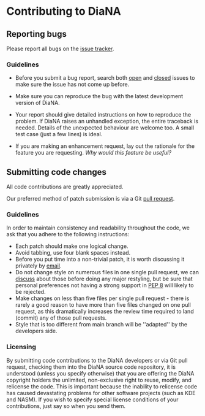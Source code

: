 # Contributing to DiaNA

## Reporting bugs

Please report all bugs on the [issue tracker](https://github.com/epsylon/DiaNA/issues).

### Guidelines

* Before you submit a bug report, search both [open](https://github.com/epsylon/DiaNA/issues?q=is%3Aopen+is%3Aissue) and [closed](https://github.com/epsylon/DiaNA/issues?q=is%3Aissue+is%3Aclosed) issues to make sure the issue has not come up before. 

* Make sure you can reproduce the bug with the latest development version of DiaNA.

* Your report should give detailed instructions on how to reproduce the problem. If DiaNA raises an unhandled exception, the entire traceback is needed. Details of the unexpected behaviour are welcome too. A small test case (just a few lines) is ideal.

* If you are making an enhancement request, lay out the rationale for the feature you are requesting. *Why would this feature be useful?*

## Submitting code changes

All code contributions are greatly appreciated.

Our preferred method of patch submission is via a Git [pull request](https://help.github.com/articles/using-pull-requests).

### Guidelines

In order to maintain consistency and readability throughout the code, we ask that you adhere to the following instructions:

* Each patch should make one logical change.
* Avoid tabbing, use four blank spaces instead.
* Before you put time into a non-trivial patch, it is worth discussing it privately by [email](mailto:epsylon@riseup.net).
* Do not change style on numerous files in one single pull request, we can [discuss](mailto:epsylon@riseup.net) about those before doing any major restyling, but be sure that personal preferences not having a strong support in [PEP 8](http://www.python.org/dev/peps/pep-0008/) will likely to be rejected.
* Make changes on less than five files per single pull request - there is rarely a good reason to have more than five files changed on one pull request, as this dramatically increases the review time required to land (commit) any of those pull requests.
* Style that is too different from main branch will be ''adapted'' by the developers side.

### Licensing

By submitting code contributions to the DiaNA developers or via Git pull request, checking them into the DiaNA source code repository, it is understood (unless you specify otherwise) that you are offering the DiaNA copyright holders the unlimited, non-exclusive right to reuse, modify, and relicense the code. This is important because the inability to relicense code has caused devastating problems for other software projects (such as KDE and NASM). If you wish to specify special license conditions of your contributions, just say so when you send them.
